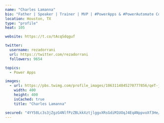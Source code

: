 ```yaml
---
name: "Charles Lamanna"
bio: "Father | Speaker | Trainer | MVP | #PowerApps & #PowerAutomate Community Super User | YouTuber Right-pointing triangle http://youtube.com/c/rezadorrani | Learn - Share - Clockwise rightwards and leftwards open circle arrows"
location: Houston, TX
type: "profile"
heat: 105

website: https://t.co/tAcqSdqguf

twitter:
  username: rezadorrani
  url: https://twitter.com/rezadorrani
  followers: 9654

topics:
  - Power Apps

images:
  - url: https://pbs.twimg.com/profile_images/1063114045270777856/qeT-jpWr_400x400.jpg
    width: 400
    height: 400
    isCached: true
    title: "Charles Lamanna"

secured: "4YY58Lc3s3jZgzG4NlfPzZBLkkXztjlggvXRsGdiM1UOqJ4EqANppvoXf3He/v/EiEEfTLMInCerz6hTO0g35gq8agJcErHYQNsgrp1UjsvxvRH5eOtAR7tSQAJc6PH57jO7aqf8wlk/Iqxn7d0CqBAH3UavOMaPkv8NdgECCyntd/Aw/ZJ7PYihBRwmrGu+OrklqVf+/rmNfg/ZaF5r+rJHPxtxlaLQ9lLinXuux9EPwV2sxThXA9X7j0MKt7YSTQVHIPppExljc+FJ/8PVQOwqiB/yKEcsIL7wf3Co5Lfr0jg9wvHyrlMqC9TmifCJg3taUy5h+T8q12KiQgx1UpYZOGA4vtpbd87kwQJCu1hCNGyDRniDPJR8j5ze95G3D6o8JKGRSklXcsQOkjDC0MlWOffDFaP3vjx+e4Fjiag=;z85NLkTPfZzOjWRKPWQGsg=="
---
```


